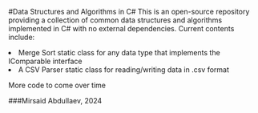 #Data Structures and Algorithms in C#
This is an open-source repository providing a collection of common data structures and algorithms implemented in C# with no external dependencies.
Current contents include:
<li>Merge Sort static class for any data type that implements the IComparable interface</li>
<li>A CSV Parser static class for reading/writing data in .csv format</li>

More code to come over time

###Mirsaid Abdullaev, 2024
